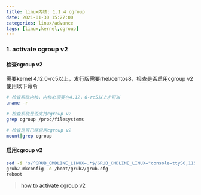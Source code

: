 ```yaml
---
title: linux内核: 1.1.4 cgroup
date: 2021-01-30 15:27:00
categories: linux/advance
tags: [linux,kernel,cgroup]
---
```


### 1. activate cgroup v2
#### 检查cgroup v2
需要kernel 4.12.0-rc5以上，发行版需要rhel/centos8，检查是否启用cgroup v2使用以下命令
``` bash
# 检查系统内核，内核必须要在4.12，0-rc5以上才可以
uname -r

# 检查系统是否支持cgroup v2
grep cgroup /proc/filesystems

# 检查是否已经启用cgroup v2
mount|grep cgroup
```

#### 启用cgroup v2
``` bash
sed -i 's/^GRUB_CMDLINE_LINUX=.*$/GRUB_CMDLINE_LINUX="console=ttyS0,115200n8 console=tty0 net.ifnames=0 rd.blacklist=nouveau nvme_core.io_timeout=4294967295 crashkernel=auto systemd.unified_cgroup_hierarchy=1"/g' /etc/default/grub
grub2-mkconfig -o /boot/grub2/grub.cfg
reboot
```
> [how to activate cgroup v2](https://www.redhat.com/en/blog/world-domination-cgroups-rhel-8-welcome-cgroups-v2)